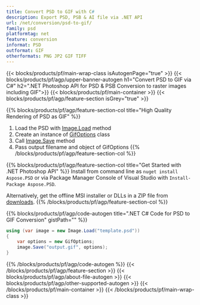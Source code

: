 ```yaml
---
title: Convert PSD to GIF with C#
description: Export PSD, PSB & AI file via .NET API
url: /net/conversion/psd-to-gif/
family: psd
platformtag: net
feature: conversion
informat: PSD
outformat: GIF
otherformats: PNG JP2 GIF TIFF 
---
```


{{< blocks/products/pf/main-wrap-class isAutogenPage="true" >}}
{{< blocks/products/pf/agp/upper-banner-autogen h1="Convert PSD to GIF via C#" h2=".NET Photoshop API for PSD & PSB Conversion to raster images including GIF">}}
{{< blocks/products/pf/main-container >}}
{{< blocks/products/pf/agp/feature-section isGrey="true" >}}

{{% blocks/products/pf/agp/feature-section-col title="High Quality Rendering of PSD as GIF" %}}
1. Load the PSD with [Image.Load](https://apireference.aspose.com/imaging/net/aspose.imaging/image/methods/load/index) method
1. Create an instance of [GifOptions](https://apireference.aspose.com/imaging/net/aspose.imaging.imageoptions/gifoptions) class
1. Call [Image.Save](https://apireference.aspose.com/imaging/net/aspose.imaging/image/methods/save/index) method
1. Pass output filename and object of GifOptions
{{% /blocks/products/pf/agp/feature-section-col %}}

{{% blocks/products/pf/agp/feature-section-col title="Get Started with .NET Photoshop API" %}}
Install from command line as ```nuget install Aspose.PSD``` or via Package Manager Console of Visual Studio with ```Install-Package Aspose.PSD```.

Alternatively, get the offline MSI installer or DLLs in a ZIP file from [downloads](https://products.aspose.com/psd/net).
{{% /blocks/products/pf/agp/feature-section-col %}}

{{% blocks/products/pf/agp/code-autogen title=".NET C# Code for PSD to GIF Conversion" gistPath="" %}}
```cs
using (var image = new Image.Load("template.psd"))
{
	var options = new GifOptions;
	image.Save("output.gif", options);                    
}
```
{{% /blocks/products/pf/agp/code-autogen %}}
{{< /blocks/products/pf/agp/feature-section >}}
{{< blocks/products/pf/agp/about-file-autogen >}}
{{< blocks/products/pf/agp/other-supported-autogen >}}
{{< /blocks/products/pf/main-container >}}
{{< /blocks/products/pf/main-wrap-class >}}